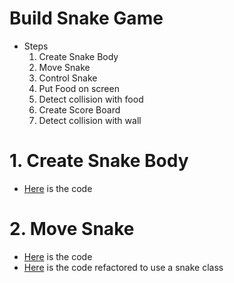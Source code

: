 # Build Snake Game
- Steps
    1. Create Snake Body
    2. Move Snake
    3. Control Snake
    4. Put Food on screen
    5. Detect collision with food
    6. Create Score Board
    7. Detect collision with wall


# 1. Create Snake Body
- [Here](./snake-game-1.py) is the code

# 2. Move Snake
- [Here](./snake-game-2.py) is the code
- [Here]() is the code refactored to use a snake class